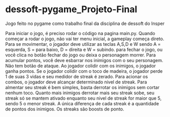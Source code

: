 # dessoft-pygame_Projeto-Final
Jogo feito no pygame como trabalho final da disciplina de dessoft do Insper

Para iniciar o jogo, é preciso rodar o código na pagina main.py. Quando começar a rodar o jogo, não vai ter menu inicial, a gameplay começa direto. Para se movimentar, o jogador deve utilizar as teclas A,S,D e W sendo A = esquerda,
S = para baixo, D = direita e W = subindo. para fechar o jogo, ou você clica no botão fechar do jogo ou deixa o personagem morrer. Para acumular pontos, você deve esbarrar nos inimigos com o seu personagem. Não tem botão de ataque. Ao jogador colidir com os inimigos, o jogador ganha pontos. Se o jogador colidir com o toco de madeira, o jogador perde 1 de suas 3 vidas e seu medidor de streak é zerado. Para acionar os combos, o jogador deve alcançar determinado nivel de streak. Para almentar seu streak é bem simples, basta derrotar os inimigos sem cortar nenhum toco.
Quanto mais inimigos derrotar mais seu streak sobe, seu streak só se mantem ativado enquanto seu nivel de streak for maior que 5, sendo 5 o menor streak. A única diferença de cada streak é a quantidade de pontos dos inimigos. Os streaks são boosts de ponto.
